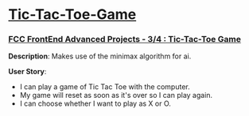 # [Tic-Tac-Toe-Game](https://rkm09.github.io/Tic-Tac-Toe-Game)

### [FCC FrontEnd Advanced Projects - 3/4 : Tic-Tac-Toe Game](https://www.freecodecamp.org/challenges/build-a-tic-tac-toe-game)

**Description**: Makes use of the minimax algorithm for ai.

**User Story**:
* I can play a game of Tic Tac Toe with the computer.
* My game will reset as soon as it's over so I can play again.
* I can choose whether I want to play as X or O.
